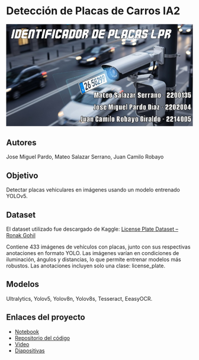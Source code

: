 # Detección de Placas de Carros IA2

![Banner](Banner.jpeg)

## Autores
Jose Miguel Pardo, Mateo Salazar Serrano, Juan Camilo Robayo

## Objetivo
Detectar placas vehiculares en imágenes usando un modelo entrenado YOLOv5.

## Dataset
El dataset utilizado fue descargado de Kaggle: [License Plate Dataset – Ronak Gohil](https://www.kaggle.com/datasets/ronakgohil/license-plate-dataset/data)

Contiene 433 imágenes de vehículos con placas, junto con sus respectivas anotaciones en formato YOLO. Las imágenes varían en condiciones de iluminación, ángulos y distancias, lo que permite entrenar modelos más robustos. Las anotaciones incluyen solo una clase: license_plate.

## Modelos
Ultralytics, Yolov5, Yolov8n, Yolov8s, Tesseract, EeasyOCR.

## Enlaces del proyecto
- [Notebook](https://colab.research.google.com/drive/1IrIGIHIqLSAXmwOEJlMoOrxRrMSEvq0u)
- [Repositorio del código](https://github.com/mxgue13/Detecci-n-de-Placas-de-Carros---IA2)  
- [Video](https://youtu.be/OtbFWuYEcDg)  
- [Diapositivas](https://www.canva.com/design/DAGnhRpO_Hc/bE3dyepf_6nWb9zCPO84eQ/edit?utm_content=DAGnhRpO_Hc&utm_campaign=designshare&utm_medium=link2&utm_source=sharebutton)
  
